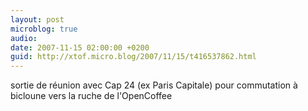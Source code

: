 ```yaml
---
layout: post
microblog: true
audio: 
date: 2007-11-15 02:00:00 +0200
guid: http://xtof.micro.blog/2007/11/15/t416537862.html
---
```

sortie de réunion avec Cap 24 (ex Paris Capitale) pour commutation à bicloune vers la ruche de l'OpenCoffee
